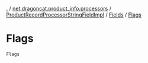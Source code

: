 [.](../../../index.md) / [net.dragoncat.product_info.processors](../../index.md) / [ProductRecordProcessorStringFieldImpl](../index.md) / [Fields](index.md) / [Flags](./-flags.md)

# Flags

`Flags`